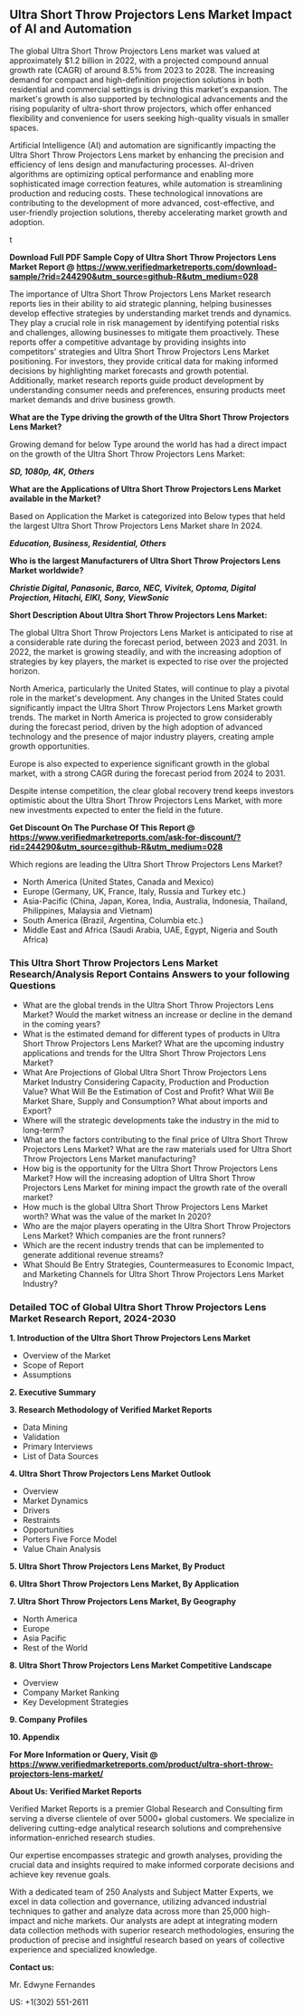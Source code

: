 <h2>Ultra Short Throw Projectors Lens Market Impact of AI and Automation</h2><p>The global Ultra Short Throw Projectors Lens market was valued at approximately $1.2 billion in 2022, with a projected compound annual growth rate (CAGR) of around 8.5% from 2023 to 2028. The increasing demand for compact and high-definition projection solutions in both residential and commercial settings is driving this market's expansion. The market's growth is also supported by technological advancements and the rising popularity of ultra-short throw projectors, which offer enhanced flexibility and convenience for users seeking high-quality visuals in smaller spaces.</p><p>Artificial Intelligence (AI) and automation are significantly impacting the Ultra Short Throw Projectors Lens market by enhancing the precision and efficiency of lens design and manufacturing processes. AI-driven algorithms are optimizing optical performance and enabling more sophisticated image correction features, while automation is streamlining production and reducing costs. These technological innovations are contributing to the development of more advanced, cost-effective, and user-friendly projection solutions, thereby accelerating market growth and adoption.</p>t</p><p id="" class=""><strong>Download Full PDF Sample Copy of Ultra Short Throw Projectors Lens Market Report @ <a href="https://www.verifiedmarketreports.com/download-sample/?rid=244290&utm_source=github-R&utm_medium=028" target="_blank">https://www.verifiedmarketreports.com/download-sample/?rid=244290&utm_source=github-R&utm_medium=028</a></strong></p><p>The importance of&nbsp;Ultra Short Throw Projectors Lens Market research reports lies in their ability to aid strategic planning, helping businesses develop effective strategies by understanding market trends and dynamics. They play a crucial role in risk management by identifying potential risks and challenges, allowing businesses to mitigate them proactively. These reports offer a competitive advantage by providing insights into competitors' strategies and Ultra Short Throw Projectors Lens Market positioning. For investors, they provide critical data for making informed decisions by highlighting market forecasts and growth potential. Additionally, market research reports guide product development by understanding consumer needs and preferences, ensuring products meet market demands and drive business growth.</p><p><strong>What are the&nbsp;Type driving the growth of the Ultra Short Throw Projectors Lens Market?</strong></p><p id="" class="">Growing demand for below Type around the world has had a direct impact on the growth of the Ultra Short Throw Projectors Lens Market:</p><em><strong>SD, 1080p, 4K, Others</strong></em></p><strong>What are the&nbsp;Applications&nbsp;of Ultra Short Throw Projectors Lens Market available in the Market?</strong></p><p id="" class="">Based on Application the Market is categorized into Below types that held the largest Ultra Short Throw Projectors Lens Market share In 2024.</p><em><strong>Education, Business, Residential, Others</strong></em></p><strong>Who is the largest Manufacturers of Ultra Short Throw Projectors Lens Market worldwide?</strong></p><p><em><strong>Christie Digital, Panasonic, Barco, NEC, Vivitek, Optoma, Digital Projection, Hitachi, EIKI, Sony, ViewSonic</strong></em></p><p id="" class=""><strong>Short Description About Ultra Short Throw Projectors Lens Market:</strong></p><p>The global Ultra Short Throw Projectors Lens Market is anticipated to rise at a considerable rate during the forecast period, between 2023 and 2031. In 2022, the market is growing steadily, and with the increasing adoption of strategies by key players, the market is expected to rise over the projected horizon.</p><p>North America, particularly the United States, will continue to play a pivotal role in the market's development. Any changes in the United States could significantly impact the Ultra Short Throw Projectors Lens Market growth trends. The market in North America is projected to grow considerably during the forecast period, driven by the high adoption of advanced technology and the presence of major industry players, creating ample growth opportunities.</p><p>Europe is also expected to experience significant growth in the global market, with a strong CAGR during the forecast period from 2024 to 2031.</p><p>Despite intense competition, the clear global recovery trend keeps investors optimistic about the Ultra Short Throw Projectors Lens Market, with more new investments expected to enter the field in the future.</p><p id="" class=""><strong>Get Discount On The Purchase Of This Report @ <a href="https://www.verifiedmarketreports.com/ask-for-discount/?rid=244290&utm_source=github-R&utm_medium=028" target="_blank">https://www.verifiedmarketreports.com/ask-for-discount/?rid=244290&utm_source=github-R&utm_medium=028</a></strong></p>Which regions are leading the Ultra Short Throw Projectors Lens Market?</p><ul><li>North America (United States, Canada and Mexico)</li><li>Europe (Germany, UK, France, Italy, Russia and Turkey etc.)</li><li>Asia-Pacific (China, Japan, Korea, India, Australia, Indonesia, Thailand, Philippines, Malaysia and Vietnam)</li><li>South America (Brazil, Argentina, Columbia etc.)</li><li>Middle East and Africa (Saudi Arabia, UAE, Egypt, Nigeria and South Africa)</li></ul><h3 id="" class="">This Ultra Short Throw Projectors Lens Market Research/Analysis Report Contains Answers to your following Questions</h3><ul><li>What are the global trends in the Ultra Short Throw Projectors Lens Market? Would the market witness an increase or decline in the demand in the coming years?</li><li>What is the estimated demand for different types of products in Ultra Short Throw Projectors Lens Market? What are the upcoming industry applications and trends for the Ultra Short Throw Projectors Lens Market?</li><li>What Are Projections of Global Ultra Short Throw Projectors Lens Market Industry Considering Capacity, Production and Production Value? What Will Be the Estimation of Cost and Profit? What Will Be Market Share, Supply and Consumption? What about imports and Export?</li><li>Where will the strategic developments take the industry in the mid to long-term?</li><li>What are the factors contributing to the final price of Ultra Short Throw Projectors Lens Market? What are the raw materials used for Ultra Short Throw Projectors Lens Market manufacturing?</li><li>How big is the opportunity for the Ultra Short Throw Projectors Lens Market? How will the increasing adoption of Ultra Short Throw Projectors Lens Market for mining impact the growth rate of the overall market?</li><li>How much is the global Ultra Short Throw Projectors Lens Market worth? What was the value of the market In 2020?</li><li>Who are the major players operating in the Ultra Short Throw Projectors Lens Market? Which companies are the front runners?</li><li>Which are the recent industry trends that can be implemented to generate additional revenue streams?</li><li>What Should Be Entry Strategies, Countermeasures to Economic Impact, and Marketing Channels for Ultra Short Throw Projectors Lens Market Industry?</li></ul><h3 id="" class="">Detailed TOC of Global Ultra Short Throw Projectors Lens Market Research Report, 2024-2030</h3><p id="" class=""><strong>1. Introduction of the Ultra Short Throw Projectors Lens Market</strong></p><ul><li>Overview of the Market</li><li>Scope of Report</li><li>Assumptions</li></ul><p id="" class=""><strong>2. Executive Summary</strong></p><p id="" class=""><strong>3. Research Methodology of Verified Market Reports</strong></p><ul><li>Data Mining</li><li>Validation</li><li>Primary Interviews</li><li>List of Data Sources</li></ul><p id="" class=""><strong>4. Ultra Short Throw Projectors Lens Market Outlook</strong></p><ul><li>Overview</li><li>Market Dynamics</li><li>Drivers</li><li>Restraints</li><li>Opportunities</li><li>Porters Five Force Model</li><li>Value Chain Analysis</li></ul><p id="" class=""><strong>5. Ultra Short Throw Projectors Lens Market, By Product</strong></p><p id="" class=""><strong>6. Ultra Short Throw Projectors Lens Market, By Application</strong></p><p id="" class=""><strong>7. Ultra Short Throw Projectors Lens Market, By Geography</strong></p><ul><li>North America</li><li>Europe</li><li>Asia Pacific</li><li>Rest of the World</li></ul><p id="" class=""><strong>8. Ultra Short Throw Projectors Lens Market Competitive Landscape</strong></p><ul><li>Overview</li><li>Company Market Ranking</li><li>Key Development Strategies</li></ul><p id="" class=""><strong>9. Company Profiles</strong></p><p id="" class=""><strong>10. Appendix</strong></p><p id="" class=""><strong>For More Information or Query, Visit @ <a href="https://www.verifiedmarketreports.com/product/ultra-short-throw-projectors-lens-market/" target="_blank">https://www.verifiedmarketreports.com/product/ultra-short-throw-projectors-lens-market/</a></strong></p><p id="" class=""><strong>About Us: Verified Market Reports</strong></p><p id="" class="">Verified Market Reports is a premier Global Research and Consulting firm serving a diverse clientele of over 5000+ global customers. We specialize in delivering cutting-edge analytical research solutions and comprehensive information-enriched research studies.</p><p id="" class="">Our expertise encompasses strategic and growth analyses, providing the crucial data and insights required to make informed corporate decisions and achieve key revenue goals.</p><p id="" class="">With a dedicated team of 250 Analysts and Subject Matter Experts, we excel in data collection and governance, utilizing advanced industrial techniques to gather and analyze data across more than 25,000 high-impact and niche markets. Our analysts are adept at integrating modern data collection methods with superior research methodologies, ensuring the production of precise and insightful research based on years of collective experience and specialized knowledge.</p><p id="" class=""><strong>Contact us:</strong></p><p id="" class="">Mr. Edwyne Fernandes</p><p id="" class="">US: +1(302) 551-2611</p>